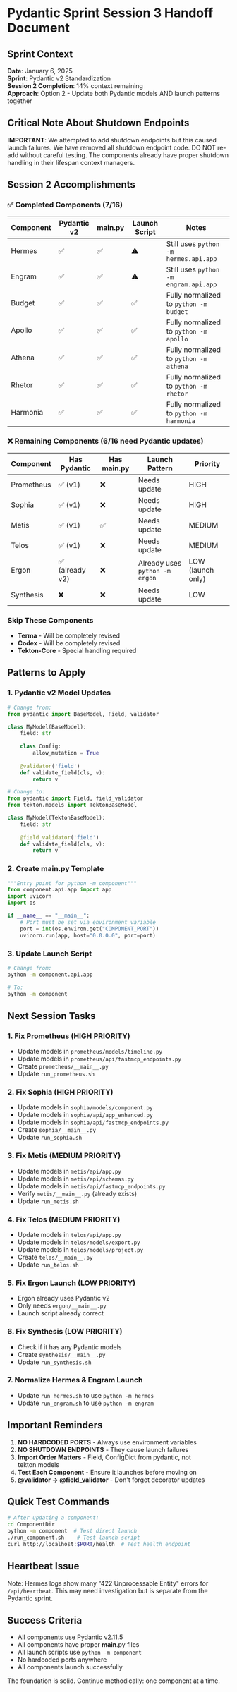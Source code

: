 # Pydantic Sprint Session 3 Handoff Document

## Sprint Context
**Date**: January 6, 2025  
**Sprint**: Pydantic v2 Standardization  
**Session 2 Completion**: 14% context remaining  
**Approach**: Option 2 - Update both Pydantic models AND launch patterns together

## Critical Note About Shutdown Endpoints
**IMPORTANT**: We attempted to add shutdown endpoints but this caused launch failures. We have removed all shutdown endpoint code. DO NOT re-add without careful testing. The components already have proper shutdown handling in their lifespan context managers.

## Session 2 Accomplishments

### ✅ Completed Components (7/16)

| Component | Pydantic v2 | __main__.py | Launch Script | Notes |
|-----------|-------------|-------------|---------------|-------|
| Hermes | ✅ | ✅ | ⚠️ | Still uses `python -m hermes.api.app` |
| Engram | ✅ | ✅ | ⚠️ | Still uses `python -m engram.api.app` |
| Budget | ✅ | ✅ | ✅ | Fully normalized to `python -m budget` |
| Apollo | ✅ | ✅ | ✅ | Fully normalized to `python -m apollo` |
| Athena | ✅ | ✅ | ✅ | Fully normalized to `python -m athena` |
| Rhetor | ✅ | ✅ | ✅ | Fully normalized to `python -m rhetor` |
| Harmonia | ✅ | ✅ | ✅ | Fully normalized to `python -m harmonia` |

### ❌ Remaining Components (6/16 need Pydantic updates)

| Component | Has Pydantic | Has __main__.py | Launch Pattern | Priority |
|-----------|--------------|-----------------|----------------|----------|
| Prometheus | ✅ (v1) | ❌ | Needs update | HIGH |
| Sophia | ✅ (v1) | ❌ | Needs update | HIGH |
| Metis | ✅ (v1) | ✅ | Needs update | MEDIUM |
| Telos | ✅ (v1) | ❌ | Needs update | MEDIUM |
| Ergon | ✅ (already v2) | ❌ | Already uses `python -m ergon` | LOW (launch only) |
| Synthesis | ❌ | ❌ | Needs update | LOW |

### Skip These Components
- **Terma** - Will be completely revised
- **Codex** - Will be completely revised  
- **Tekton-Core** - Special handling required

## Patterns to Apply

### 1. Pydantic v2 Model Updates
```python
# Change from:
from pydantic import BaseModel, Field, validator

class MyModel(BaseModel):
    field: str
    
    class Config:
        allow_mutation = True
    
    @validator('field')
    def validate_field(cls, v):
        return v

# Change to:
from pydantic import Field, field_validator
from tekton.models import TektonBaseModel

class MyModel(TektonBaseModel):
    field: str
    
    @field_validator('field')
    def validate_field(cls, v):
        return v
```

### 2. Create __main__.py Template
```python
"""Entry point for python -m component"""
from component.api.app import app
import uvicorn
import os

if __name__ == "__main__":
    # Port must be set via environment variable
    port = int(os.environ.get("COMPONENT_PORT"))
    uvicorn.run(app, host="0.0.0.0", port=port)
```

### 3. Update Launch Script
```bash
# Change from:
python -m component.api.app

# To:
python -m component
```

## Next Session Tasks

### 1. Fix Prometheus (HIGH PRIORITY)
- Update models in `prometheus/models/timeline.py`
- Update models in `prometheus/api/fastmcp_endpoints.py`
- Create `prometheus/__main__.py`
- Update `run_prometheus.sh`

### 2. Fix Sophia (HIGH PRIORITY)
- Update models in `sophia/models/component.py`
- Update models in `sophia/api/app_enhanced.py`
- Update models in `sophia/api/fastmcp_endpoints.py`
- Create `sophia/__main__.py`
- Update `run_sophia.sh`

### 3. Fix Metis (MEDIUM PRIORITY)
- Update models in `metis/api/app.py`
- Update models in `metis/api/schemas.py`
- Update models in `metis/api/fastmcp_endpoints.py`
- Verify `metis/__main__.py` (already exists)
- Update `run_metis.sh`

### 4. Fix Telos (MEDIUM PRIORITY)
- Update models in `telos/api/app.py`
- Update models in `telos/models/export.py`
- Update models in `telos/models/project.py`
- Create `telos/__main__.py`
- Update `run_telos.sh`

### 5. Fix Ergon Launch (LOW PRIORITY)
- Ergon already uses Pydantic v2
- Only needs `ergon/__main__.py`
- Launch script already correct

### 6. Fix Synthesis (LOW PRIORITY)
- Check if it has any Pydantic models
- Create `synthesis/__main__.py`
- Update `run_synthesis.sh`

### 7. Normalize Hermes & Engram Launch
- Update `run_hermes.sh` to use `python -m hermes`
- Update `run_engram.sh` to use `python -m engram`

## Important Reminders

1. **NO HARDCODED PORTS** - Always use environment variables
2. **NO SHUTDOWN ENDPOINTS** - They cause launch failures
3. **Import Order Matters** - Field, ConfigDict from pydantic, not tekton.models
4. **Test Each Component** - Ensure it launches before moving on
5. **@validator → @field_validator** - Don't forget decorator updates

## Quick Test Commands
```bash
# After updating a component:
cd ComponentDir
python -m component  # Test direct launch
./run_component.sh    # Test launch script
curl http://localhost:$PORT/health  # Test health endpoint
```

## Heartbeat Issue
Note: Hermes logs show many "422 Unprocessable Entity" errors for `/api/heartbeat`. This may need investigation but is separate from the Pydantic sprint.

## Success Criteria
- All components use Pydantic v2.11.5
- All components have proper __main__.py files  
- All launch scripts use `python -m component`
- No hardcoded ports anywhere
- All components launch successfully

The foundation is solid. Continue methodically: one component at a time.